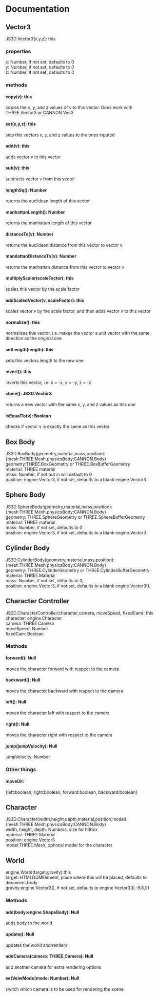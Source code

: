# Documentation
## Vector3
JS3D.Vector3(x,y,z): this  
### properties  
x: Number, if not set, defaults to 0  
y: Number, if not set, defaults to 0  
z: Number, if not set, defaults to 0  
### methods
#### copy(v): this
copies the x, y, and z values of v to this vector. Does work with THREE.Vector3 or CANNON.Vec3.  
#### set(x,y,z): this
sets this vectors x, y, and z values to the ones inputed
#### add(v): this
adds vector v to this vector
#### sub(v): this
subtracts vector v from this vector
#### lengthSq(): Number
returns the euclidean length of this vector
#### manhattanLength(): Number
returns the manhattan length of this vector
#### distanceTo(v): Number
returns the euclidean distance from this vector to vector v
#### mandattanDistanceTo(v): Number
returns the manhattan distance from this vector to vector v
#### multiplyScalar(scaleFactor): this
scales this vector by the scale factor
#### addScaledVector(v, scaleFactor): this
scales vector v by the scale factor, and then adds vector v to this vector
#### normalize(): this
normalizes this vector, i.e. makes the vector a unit vector with the same direction as the original one
#### setLength(length): this
sets this vectors length to the new one
#### invert(): this
inverts this vector, i.e. x = -x, y = -y, z = -z
#### clone(): JS3D.Vector3
returns a new vector with the same x, y, and z values as this one
#### isEqualTo(v): Boolean
checks if vector v is exactly the same as this vector
####
## Box Body
JS3D.BoxBody(geometry,material,mass,position): {mesh:THREE.Mesh,physicsBody:CANNON.Body}  
geometry:THREE.BoxGeometry or THREE.BoxBufferGeometry  
material: THREE material  
mass: Number, if not put in will default to 0  
position: engine.Vector3, if not set, defaults to a blank engine.Vector3
## Sphere Body
JS3D.SphereBody(geometry,material,mass,position): {mesh:THREE.Mesh,physicsBody:CANNON.Body}  
geometry: THREE.SphereGeometry or THREE.SphereBufferGeometry  
material: THREE material  
mass: Number, if not set, defaults to 0  
position: engine.Vector3, if not set, defaults to a blank engine.Vector3
## Cylinder Body
JS3D.CylinderBody(geometry,material,mass,position): {mesh:THREE.Mesh,physicsBody:CANNON.Body}  
geometry: THREE.CylinderGeometry or THREE.CylinderBufferGeometry  
material: THREE.Material  
mass: Number, if not set, defaults to 0,  
position: engine.Vector3, if not set, defaults to a blank engine.Vector3();  
## Character Controller
JS3D.CharacterController(character,camera, moveSpeed, fixedCam): this  
character: engine.Character  
camera: THREE.Camera  
moveSpeed: Number  
fixedCam: Boolean
### Methods
#### forward(): Null
moves the character forward with respect to the camera  
#### backward(): Null
moves the character backward with respect to the camera  
#### left(): Null
moves the character left with respect to the camera  
#### right(): Null
moves the character right with respect to the camera  
#### jump(jumpVelocity): Null 
jumpVelocity: Number  
### Other things
#### moveDir:
{left:boolean, right:boolean, forward:boolean, backward:boolean}
## Character
JS3D.Character(width,height,depth,material,position,model):{mesh:THREE.Mesh,physicsBody:CANNON.Body}  
width, height, depth: Numbers, size for hitbox  
material: THREE.Material  
position: engine.Vector3  
model:THREE.Mesh, optional model for the character
## World
engine.World(target,gravity):this  
target: HTMLDOMElement, place where this will be placed, defaults to document.body  
gravity:engine.Vector3(), if not set, defaults to engine.Vector3(0,-9.8,0)
### Methods
#### add(body:engine.ShapeBody): Null
adds body to the world  
#### update(): Null
updates the world and renders  
#### addCamera(camera: THREE.Camera): Null
add another camera for extra rendering options  
#### setVeiwMode(mode: Number): Null
switch which camera is to be used for rendering the scene

